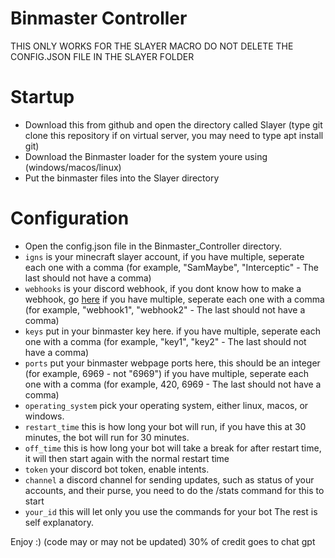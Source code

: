 # Binmaster Controller
THIS ONLY WORKS FOR THE SLAYER MACRO
DO NOT DELETE THE CONFIG.JSON FILE IN THE SLAYER FOLDER

# Startup
- Download this from github and open the directory called Slayer (type git clone this repository if on virtual server, you may need to type apt install git)
- Download the Binmaster loader for the system youre using (windows/macos/linux)
- Put the binmaster files into the Slayer directory

# Configuration
- Open the config.json file in the Binmaster_Controller directory.
- ``igns`` is your minecraft slayer account, if you have multiple, seperate each one with a comma (for example, "SamMaybe", "Interceptic" - The last should not have a comma)
- ``webhooks`` is your discord webhook, if you dont know how to make a webhook, go [here](https://support.discord.com/hc/en-us/articles/228383668-Intro-to-Webhooks) if you have multiple, seperate each one with a comma (for example, "webhook1", "webhook2" - The last should not have a comma)
- ``keys`` put in your binmaster key here. if you have multiple, seperate each one with a comma (for example, "key1", "key2" - The last should not have a comma)
- ``ports`` put your binmaster webpage ports here, this should be an integer (for example, 6969 - not "6969") if you have multiple, seperate each one with a comma (for example, 420, 6969 - The last should not have a comma)
- ``operating_system`` pick your operating system, either linux, macos, or windows.
- ``restart_time`` this is how long your bot will run, if you have this at 30 minutes, the bot will run for 30 minutes.
- ``off_time`` this is how long your bot will take a break for after restart time, it will then start again with the normal restart time
- ``token`` your discord bot token, enable intents.
- ``channel`` a discord channel for sending updates, such as status of your accounts, and their purse, you need to do the /stats command for this to start
- ``your_id`` this will let only you use the commands for your bot
The rest is self explanatory.

Enjoy :)
(code may or may not be updated) 30% of credit goes to chat gpt
